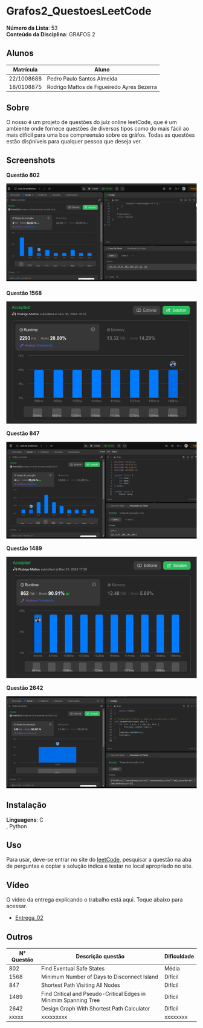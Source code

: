 # Grafos2_QuestoesLeetCode

**Número da Lista**: 53<br>
**Conteúdo da Disciplina**: GRAFOS 2<br>

## Alunos
|Matrícula | Aluno |
| -- | -- |
| 22/1008688  |  Pedro Paulo Santos Almeida |
| 18/0108875  |  Rodrigo Mattos de Figueiredo Ayres Bezerra |

## Sobre 
O nosso é um projeto de questões do juíz online leetCode, que é um ambiente onde fornece questões de diversos tipos como do mais fácil ao mais difícil para uma boa compreensão sobre os gráfos. Todas as questões estão disṕníveis para qualquer pessoa que deseja ver. 

## Screenshots

**Questão 802**

![802](/Questao-802/assents/802.png)

**Questão 1568**

![1568](/Questao-1568/assents/1568.png)

**Questão 847**

![847](Questao-847/assents/847.png)

**Questão 1489**

![1489](/Questao-1489/assents/1489.png)

**Questão 2642**

![2642](/Questao-2642/assents/2642.png)

## Instalação 
**Linguagens**: C<br> , Python<br>


## Uso 
Para usar, deve-se entrar no site do [leetCode](https://leetcode.com/), pesquisar a questão na aba de perguntas e copiar a solução indica e testar no local apropriado no site.

## Vídeo 
O vídeo da entrega explicando o trabalho está aqui. Toque abaixo para acessar.

- [Entrega_02]()
## Outros 
| N° Questão | Descrição questão | Dificuldade |
| --- | ------- | ---------- |
| 802 | Find Eventual Safe States  |   Média |
| 1568  | Minimum Number of Days to Disconnect Island   |   Difícil      |
| 847 |  Shortest Path Visiting All Nodes   |   Difícil      |
| 1489    | Find Critical and Pseudo-Critical Edges in Minimim Spanning Tree  |  Difícil     |
| 2642   | Design Graph With Shortest Path Calculator  |   Difícil      |
| xxxxx  | xxxxxxxxx  |  xxxxxxxx    |
